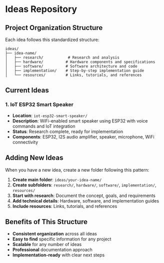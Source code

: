 # Ideas Repository

## Project Organization Structure

Each idea follows this standardized structure:

```
ideas/
├── idea-name/
│   ├── research/           # Research and analysis
│   ├── hardware/          # Hardware components and specifications
│   ├── software/          # Software architecture and code
│   ├── implementation/    # Step-by-step implementation guide
│   └── resources/         # Links, tutorials, and references
```

## Current Ideas

### 1. IoT ESP32 Smart Speaker
- **Location**: `iot-esp32-smart-speaker/`
- **Description**: WiFi-enabled smart speaker using ESP32 with voice commands and IoT integration
- **Status**: Research complete, ready for implementation
- **Components**: ESP32, I2S audio amplifier, speaker, microphone, WiFi connectivity

## Adding New Ideas

When you have a new idea, create a new folder following this pattern:
1. **Create main folder**: `ideas/your-idea-name/`
2. **Create subfolders**: `research/`, `hardware/`, `software/`, `implementation/`, `resources/`
3. **Start with research**: Document the concept, goals, and requirements
4. **Add technical details**: Hardware, software, and implementation guides
5. **Include resources**: Links, tutorials, and references

## Benefits of This Structure

- **Consistent organization** across all ideas
- **Easy to find** specific information for any project
- **Scalable** for any number of ideas
- **Professional** documentation approach
- **Implementation-ready** with clear next steps
